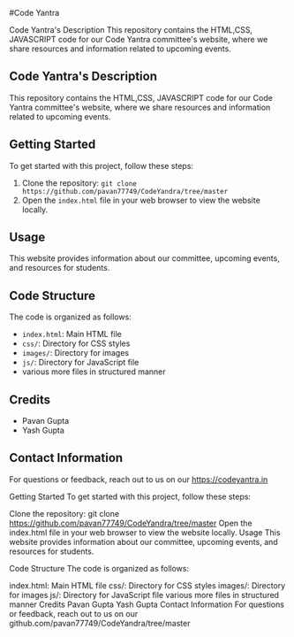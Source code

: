 #Code Yantra


Code Yantra's Description
This repository contains the HTML,CSS, JAVASCRIPT code for our Code Yantra committee's website, where we share resources and information related to upcoming events.



## Code Yantra's Description

This repository contains the HTML,CSS, JAVASCRIPT code for our Code Yantra committee's website, where we share resources and information related to upcoming events.

## Getting Started

To get started with this project, follow these steps:

1. Clone the repository: `git clone https://github.com/pavan77749/CodeYandra/tree/master`
2. Open the `index.html` file in your web browser to view the website locally.

## Usage

This website provides information about our committee, upcoming events, and resources for students.

## Code Structure

The code is organized as follows:
- `index.html`: Main HTML file
- `css/`: Directory for CSS styles
- `images/`: Directory for images
- `js/`: Directory for JavaScript file
- various more files in structured manner 



## Credits

- Pavan Gupta 
- Yash Gupta



## Contact Information

For questions or feedback, reach out to us on our https://codeyantra.in



Getting Started
To get started with this project, follow these steps:

Clone the repository: git clone https://github.com/pavan77749/CodeYandra/tree/master
Open the index.html file in your web browser to view the website locally.
Usage
This website provides information about our committee, upcoming events, and resources for students.

Code Structure
The code is organized as follows:

index.html: Main HTML file
css/: Directory for CSS styles
images/: Directory for images
js/: Directory for JavaScript file
various more files in structured manner
Credits
Pavan Gupta
Yash Gupta
Contact Information
For questions or feedback, reach out to us on our github.com/pavan77749/CodeYandra/tree/master

